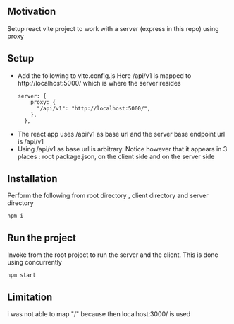 <h2>Motivation</h2>
Setup react vite project to work with a server (express in this repo) using proxy

<h2>Setup</h2>
<ul>
<li>
Add the following to vite.config.js
Here /api/v1 is mapped to http://localhost:5000/ which is where the server resides

```
server: {
    proxy: {
      "/api/v1": "http://localhost:5000/",
    },
  },

```

</li>
<li>The react app uses /api/v1 as base url and the server base endpoint url is /api/v1</li>
<li>Using /api/v1 as base url is arbitrary. Notice however that it appears in 3 places : root package.json, on the client side and on the server side</li>
</ul>

<h2>Installation</h2>
Perform the following from root directory , client directory and server directory

```
npm i

```


<h2>Run the project</h2>
Invoke from the root project to run the server and the client. This is done using concurrently

```
npm start
```

<h2>Limitation</h2>
i was not able to map "/" because then localhost:3000/ is used
